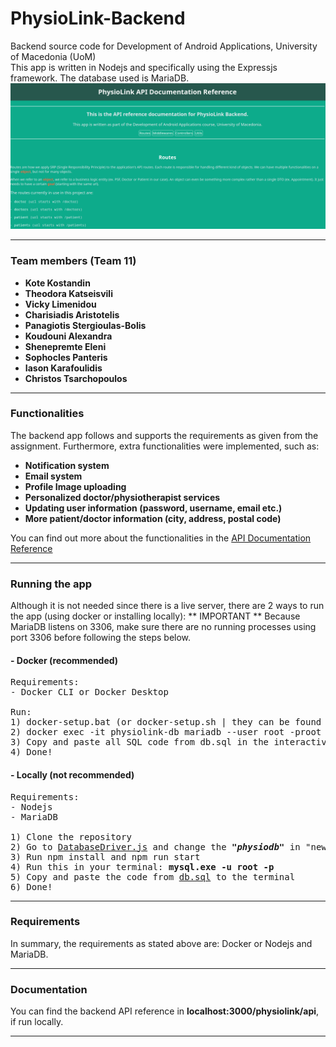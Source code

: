 # PhysioLink-Backend
Backend source code for Development of Android Applications, University of Macedonia (UoM)
<br>
This app is written in Nodejs and specifically using the Expressjs framework. The database used is MariaDB.
<br>
<img src="screenshots/api-reference.png" />
<hr>

### Team members (Team 11)
<ul>
    <li><b>Kote Kostandin</b></li>
    <li><b>Theodora Katseisvili</b></li>
    <li><b>Vicky Limenidou</b></li>
    <li><b>Charisiadis Aristotelis</b></li>
    <li><b>Panagiotis Stergioulas-Bolis</b></li>
    <li><b>Koudouni Alexandra</b></li>
    <li><b>Shenepremte Eleni</b></li>
    <li><b>Sophocles Panteris</b></li>
    <li><b>Iason Karafoulidis</b></li>
    <li><b>Christos Tsarchopoulos</b></li>
</ul>
<hr>

### Functionalities
The backend app follows and supports the requirements as given from the assignment. 
Furthermore, extra functionalities were implemented, such as:
<ul>
	<li><b>Notification system</b></li>
	<li><b>Email system</b></li>
	<li><b>Profile Image uploading</b></li>
	<li><b>Personalized doctor/physiotherapist services</b></li>
	<li><b>Updating user information (password, username, email etc.)</b></li>
	<li><b>More patient/doctor information (city, address, postal code)</b></li>
</ul>

You can find out more about the functionalities in the [API Documentation Reference](https://github.com/setokk/PhysioLink-Backend/blob/main/documentation/documentation.html)

<hr>

### Running the app
Although it is not needed since there is a live server, there are 2 ways to run the app (using docker or installing locally):
** IMPORTANT **
Because MariaDB listens on 3306, make sure there are no running processes using port 3306 before following the steps below.
#### - Docker (recommended)
<pre>
Requirements:
- Docker CLI or Docker Desktop

Run:
1) docker-setup.bat (or docker-setup.sh | they can be found in the root path of the project)
2) docker exec -it physiolink-db mariadb --user root -proot
3) Copy and paste all SQL code from db.sql in the interactive terminal (db.sql can also be found in the root path of the project)
4) Done!
</pre>

#### - Locally (not recommended)

<pre>
Requirements:
- Nodejs
- MariaDB

1) Clone the repository
2) Go to <a href="https://github.com/setokk/PhysioLink-Backend/blob/main/utils/db/DatabaseDriver.js">DatabaseDriver.js</a> and change the <i><b>"physiodb"</b></i> in "new DatabaseConnector(<b>"physiodb"</b>, "root", "root", DB_CONN_LIMIT)" to <i><b>"localhost"</b></i>
3) Run npm install and npm run start
4) Run this in your terminal: <b>mysql.exe -u root -p</b>
5) Copy and paste the code from <a href="https://github.com/setokk/PhysioLink-Backend/blob/main/db.sql">db.sql</a> to the terminal
6) Done!
</pre>
<hr>

### Requirements
In summary, the requirements as stated above are:
Docker or Nodejs and MariaDB.

<hr>

### Documentation
You can find the backend API reference in **localhost:3000/physiolink/api**, if run locally.

<hr>
